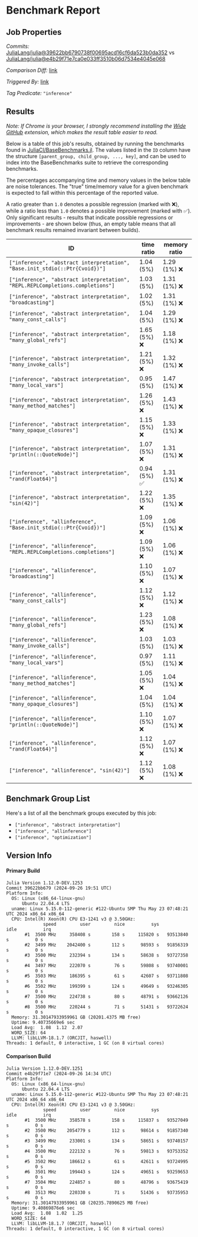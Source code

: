 # Benchmark Report

## Job Properties

*Commits:* [JuliaLang/julia@39622bb6790738f00695acd16cf6da523b0da352](https://github.com/JuliaLang/julia/commit/39622bb6790738f00695acd16cf6da523b0da352) vs [JuliaLang/julia@e4b29f71e7ca0e033ff3510b06d7534e4045e068](https://github.com/JuliaLang/julia/commit/e4b29f71e7ca0e033ff3510b06d7534e4045e068)

*Comparison Diff:* [link](https://github.com/JuliaLang/julia/compare/e4b29f71e7ca0e033ff3510b06d7534e4045e068..39622bb6790738f00695acd16cf6da523b0da352)

*Triggered By:* [link](https://github.com/JuliaLang/julia/pull/55575#issuecomment-2377812114)

*Tag Predicate:* `"inference"`

## Results

*Note: If Chrome is your browser, I strongly recommend installing the [Wide GitHub](https://chrome.google.com/webstore/detail/wide-github/kaalofacklcidaampbokdplbklpeldpj?hl=en)
extension, which makes the result table easier to read.*

Below is a table of this job's results, obtained by running the benchmarks found in
[JuliaCI/BaseBenchmarks.jl](https://github.com/JuliaCI/BaseBenchmarks.jl). The values
listed in the `ID` column have the structure `[parent_group, child_group, ..., key]`,
and can be used to index into the BaseBenchmarks suite to retrieve the corresponding
benchmarks.

The percentages accompanying time and memory values in the below table are noise tolerances. The "true"
time/memory value for a given benchmark is expected to fall within this percentage of the reported value.

A ratio greater than `1.0` denotes a possible regression (marked with :x:), while a ratio less
than `1.0` denotes a possible improvement (marked with :white_check_mark:). Only significant results - results
that indicate possible regressions or improvements - are shown below (thus, an empty table means that all
benchmark results remained invariant between builds).

| ID | time ratio | memory ratio |
|----|------------|--------------|
| `["inference", "abstract interpretation", "Base.init_stdio(::Ptr{Cvoid})"]` | 1.04 (5%)  | 1.29 (1%) :x: |
| `["inference", "abstract interpretation", "REPL.REPLCompletions.completions"]` | 1.03 (5%)  | 1.31 (1%) :x: |
| `["inference", "abstract interpretation", "broadcasting"]` | 1.02 (5%)  | 1.31 (1%) :x: |
| `["inference", "abstract interpretation", "many_const_calls"]` | 1.04 (5%)  | 1.29 (1%) :x: |
| `["inference", "abstract interpretation", "many_global_refs"]` | 1.65 (5%) :x: | 1.18 (1%) :x: |
| `["inference", "abstract interpretation", "many_invoke_calls"]` | 1.21 (5%) :x: | 1.32 (1%) :x: |
| `["inference", "abstract interpretation", "many_local_vars"]` | 0.95 (5%)  | 1.47 (1%) :x: |
| `["inference", "abstract interpretation", "many_method_matches"]` | 1.26 (5%) :x: | 1.43 (1%) :x: |
| `["inference", "abstract interpretation", "many_opaque_closures"]` | 1.15 (5%) :x: | 1.33 (1%) :x: |
| `["inference", "abstract interpretation", "println(::QuoteNode)"]` | 1.07 (5%) :x: | 1.31 (1%) :x: |
| `["inference", "abstract interpretation", "rand(Float64)"]` | 0.94 (5%) :white_check_mark: | 1.31 (1%) :x: |
| `["inference", "abstract interpretation", "sin(42)"]` | 1.22 (5%) :x: | 1.35 (1%) :x: |
| `["inference", "allinference", "Base.init_stdio(::Ptr{Cvoid})"]` | 1.09 (5%) :x: | 1.06 (1%) :x: |
| `["inference", "allinference", "REPL.REPLCompletions.completions"]` | 1.09 (5%) :x: | 1.06 (1%) :x: |
| `["inference", "allinference", "broadcasting"]` | 1.10 (5%) :x: | 1.07 (1%) :x: |
| `["inference", "allinference", "many_const_calls"]` | 1.12 (5%) :x: | 1.12 (1%) :x: |
| `["inference", "allinference", "many_global_refs"]` | 1.23 (5%) :x: | 1.08 (1%) :x: |
| `["inference", "allinference", "many_invoke_calls"]` | 1.03 (5%)  | 1.03 (1%) :x: |
| `["inference", "allinference", "many_local_vars"]` | 0.97 (5%)  | 1.11 (1%) :x: |
| `["inference", "allinference", "many_method_matches"]` | 1.05 (5%) :x: | 1.04 (1%) :x: |
| `["inference", "allinference", "many_opaque_closures"]` | 1.04 (5%)  | 1.04 (1%) :x: |
| `["inference", "allinference", "println(::QuoteNode)"]` | 1.10 (5%) :x: | 1.07 (1%) :x: |
| `["inference", "allinference", "rand(Float64)"]` | 1.12 (5%) :x: | 1.07 (1%) :x: |
| `["inference", "allinference", "sin(42)"]` | 1.12 (5%) :x: | 1.08 (1%) :x: |

## Benchmark Group List

Here's a list of all the benchmark groups executed by this job:

- `["inference", "abstract interpretation"]`
- `["inference", "allinference"]`
- `["inference", "optimization"]`

## Version Info

#### Primary Build

```
Julia Version 1.12.0-DEV.1253
Commit 39622bb679 (2024-09-26 19:51 UTC)
Platform Info:
  OS: Linux (x86_64-linux-gnu)
      Ubuntu 22.04.4 LTS
  uname: Linux 5.15.0-112-generic #122-Ubuntu SMP Thu May 23 07:48:21 UTC 2024 x86_64 x86_64
  CPU: Intel(R) Xeon(R) CPU E3-1241 v3 @ 3.50GHz: 
              speed         user         nice          sys         idle          irq
       #1  3500 MHz     358408 s        158 s     115820 s   93513840 s          0 s
       #2  3499 MHz    2042400 s        112 s      98593 s   91856319 s          0 s
       #3  3500 MHz     232394 s        134 s      58638 s   93727358 s          0 s
       #4  3497 MHz     222070 s         76 s      59808 s   93740001 s          0 s
       #5  3503 MHz     186395 s         61 s      42607 s   93711808 s          0 s
       #6  3502 MHz     199399 s        124 s      49649 s   93246305 s          0 s
       #7  3500 MHz     224738 s         80 s      48791 s   93662126 s          0 s
       #8  3500 MHz     220244 s         71 s      51431 s   93722624 s          0 s
  Memory: 31.30147933959961 GB (20201.4375 MB free)
  Uptime: 9.40735669e6 sec
  Load Avg:  1.08  1.12  2.07
  WORD_SIZE: 64
  LLVM: libLLVM-18.1.7 (ORCJIT, haswell)
Threads: 1 default, 0 interactive, 1 GC (on 8 virtual cores)

```

#### Comparison Build

```
Julia Version 1.12.0-DEV.1251
Commit e4b29f71e7 (2024-09-26 14:34 UTC)
Platform Info:
  OS: Linux (x86_64-linux-gnu)
      Ubuntu 22.04.4 LTS
  uname: Linux 5.15.0-112-generic #122-Ubuntu SMP Thu May 23 07:48:21 UTC 2024 x86_64 x86_64
  CPU: Intel(R) Xeon(R) CPU E3-1241 v3 @ 3.50GHz: 
              speed         user         nice          sys         idle          irq
       #1  3500 MHz     358578 s        158 s     115837 s   93527049 s          0 s
       #2  3500 MHz    2054779 s        112 s      98614 s   91857340 s          0 s
       #3  3499 MHz     233001 s        134 s      58651 s   93740157 s          0 s
       #4  3500 MHz     222132 s         76 s      59813 s   93753352 s          0 s
       #5  3502 MHz     186612 s         61 s      42611 s   93724995 s          0 s
       #6  3501 MHz     199443 s        124 s      49651 s   93259653 s          0 s
       #7  3504 MHz     224857 s         80 s      48796 s   93675419 s          0 s
       #8  3513 MHz     220330 s         71 s      51436 s   93735953 s          0 s
  Memory: 31.30147933959961 GB (20235.7890625 MB free)
  Uptime: 9.40869876e6 sec
  Load Avg:  1.08  1.02  1.25
  WORD_SIZE: 64
  LLVM: libLLVM-18.1.7 (ORCJIT, haswell)
Threads: 1 default, 0 interactive, 1 GC (on 8 virtual cores)

```
